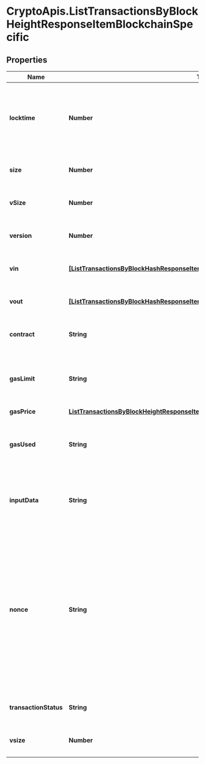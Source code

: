 # CryptoApis.ListTransactionsByBlockHeightResponseItemBlockchainSpecific

## Properties

Name | Type | Description | Notes
------------ | ------------- | ------------- | -------------
**locktime** | **Number** | Represents the time at which a particular transaction can be added to the blockchain. | 
**size** | **Number** | Represents the total size of this transaction. | 
**vSize** | **Number** | Represents the virtual size of this transaction. | 
**version** | **Number** | Represents the total size of this transaction. | 
**vin** | [**[ListTransactionsByBlockHashResponseItemBlockchainSpecificBitcoinCashVin]**](ListTransactionsByBlockHashResponseItemBlockchainSpecificBitcoinCashVin.md) | Represents the transaction inputs. | 
**vout** | [**[ListTransactionsByBlockHashResponseItemBlockchainSpecificBitcoinCashVout]**](ListTransactionsByBlockHashResponseItemBlockchainSpecificBitcoinCashVout.md) | Represents the transaction outputs. | 
**contract** | **String** | Represents the specific transaction contract. | 
**gasLimit** | **String** | Represents the amount of gas used by this specific transaction alone. | 
**gasPrice** | [**ListTransactionsByBlockHeightResponseItemBlockchainSpecificEthereumClassicGasPrice**](ListTransactionsByBlockHeightResponseItemBlockchainSpecificEthereumClassicGasPrice.md) |  | 
**gasUsed** | **String** | Represents the exact unit of gas that was used for the transaction. | 
**inputData** | **String** | Represents additional information that is required for the transaction. | 
**nonce** | **String** | Represents the sequential running number for an address, starting from 0 for the first transaction. E.g., if the nonce of a transaction is 10, it would be the 11th transaction sent from the sender&#39;s address. | 
**transactionStatus** | **String** | Represents the status of this transaction. | 
**vsize** | **Number** | Represents the virtual size of this transaction. | 


